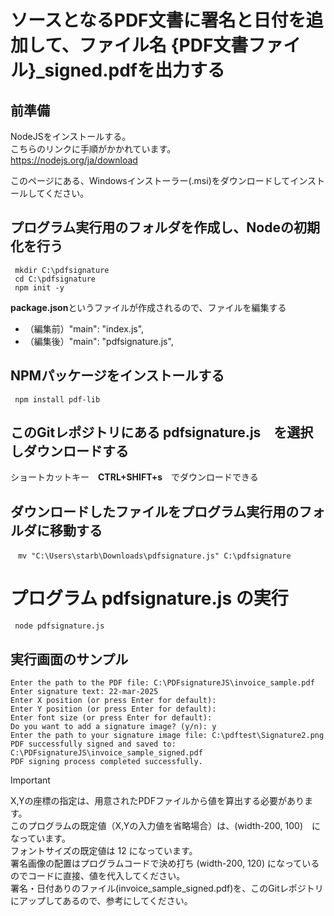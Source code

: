 # ソースとなるPDF文書に署名と日付を追加して、ファイル名 {PDF文書ファイル}_signed.pdfを出力する

## 前準備
 NodeJSをインストールする。　\
 こちらのリンクに手順がかかれています。\
 https://nodejs.org/ja/download

 このページにある、Windowsインストーラー(.msi)をダウンロードしてインストールしてください。
 
##  プログラム実行用のフォルダを作成し、Nodeの初期化を行う
```
 mkdir C:\pdfsignature
 cd C:\pdfsignature
 npm init -y
```

 **package.json**というファイルが作成されるので、ファイルを編集する

+ （編集前）"main": "index.js",
+ （編集後）"main": "pdfsignature.js",

## NPMパッケージをインストールする
```  npm install pdf-lib  ```

## このGitレポジトリにある pdfsignature.js　を選択しダウンロードする
 ショートカットキー　**CTRL+SHIFT+s**　でダウンロードできる

## ダウンロードしたファイルをプログラム実行用のフォルダに移動する
```　mv "C:\Users\starb\Downloads\pdfsignature.js" C:\pdfsignature ```
 
# プログラム pdfsignature.js の実行
```  node pdfsignature.js   ```

## 実行画面のサンプル
```
Enter the path to the PDF file: C:\PDFsignatureJS\invoice_sample.pdf
Enter signature text: 22-mar-2025
Enter X position (or press Enter for default):
Enter Y position (or press Enter for default):
Enter font size (or press Enter for default):
Do you want to add a signature image? (y/n): y
Enter the path to your signature image file: C:\pdftest\Signature2.png
PDF successfully signed and saved to: C:\PDFsignatureJS\invoice_sample_signed.pdf
PDF signing process completed successfully.
```


> [!IMPORTANT]
> X,Yの座標の指定は、用意されたPDFファイルから値を算出する必要があります。 \
> このプログラムの既定値（X,Yの入力値を省略場合）は、(width-200, 100)　になっています。\
> フォントサイズの既定値は 12 になっています。 \
> 署名画像の配置はプログラムコードで決め打ち (width-200, 120) になっているのでコードに直接、値を代入してください。  \
> 署名・日付ありのファイル(invoice_sample_signed.pdf)を、このGitレポジトリにアップしてあるので、参考にしてください。





